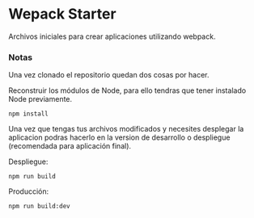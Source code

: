 # Wepack Starter 

Archivos iniciales para crear aplicaciones utilizando webpack. 

### Notas

Una vez clonado el repositorio quedan dos cosas por hacer.

Reconstruir los módulos de Node, para ello tendras que tener instalado Node previamente.

```
npm install 
```

Una vez que tengas tus archivos modificados y necesites desplegar la aplicacion podras hacerlo en la version de desarrollo o despliegue (recomendada para aplicación final).

Despliegue: 
```
npm run build 
```

Producción: 
```
npm run build:dev
```




